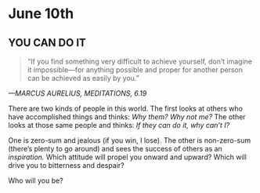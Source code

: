 # June 10th
## YOU CAN DO IT

> “If you find something very difficult to achieve yourself, don’t imagine it impossible—for anything possible and proper for another person can be achieved as easily by you.”

*—MARCUS AURELIUS, MEDITATIONS, 6.19*

There are two kinds of people in this world. The first looks at others who have accomplished things and thinks: *Why them? Why not me?* The other looks at those same people and thinks: *If they can do it, why can’t I?*

One is zero-sum and jealous (if you win, I lose). The other is non-zero-sum (there’s plenty to go around) and sees the success of others as an *inspiration.* Which attitude will propel you onward and upward? Which will drive you to bitterness and despair?

Who will you be?

